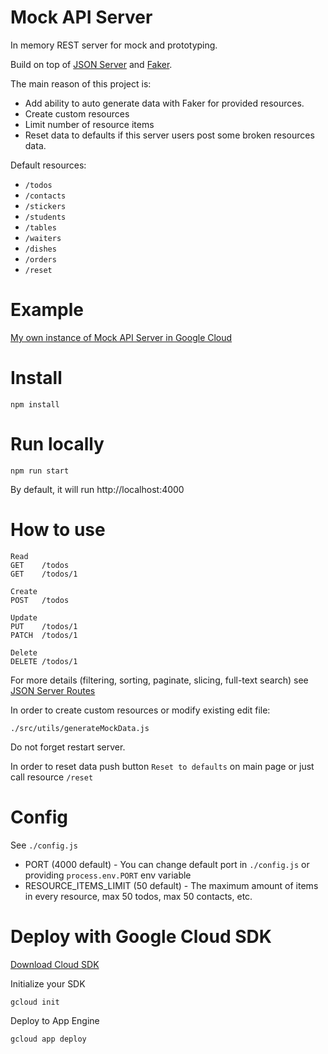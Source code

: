 # Mock API Server

In memory REST server for mock and prototyping.

Build on top of [JSON Server](https://github.com/typicode/json-server) and [Faker](https://github.com/faker-js/faker).

The main reason of this project is:
- Add ability to auto generate data with Faker for provided resources.
- Create custom resources
- Limit number of resource items
- Reset data to defaults if this server users post some broken resources data.

Default resources:

- `/todos`
- `/contacts`
- `/stickers`
- `/students`
- `/tables`
- `/waiters`
- `/dishes`
- `/orders`
- `/reset`

# Example

[My own instance of Mock API Server in Google Cloud](https://mock-api-5678.nw.r.appspot.com/)

# Install

`npm install`

# Run locally

`npm run start`

By default, it will run http://localhost:4000

# How to use

```
Read
GET    /todos
GET    /todos/1

Create
POST   /todos

Update
PUT    /todos/1
PATCH  /todos/1

Delete
DELETE /todos/1
```

For more details (filtering, sorting, paginate, slicing, full-text search) see [JSON Server Routes](https://github.com/typicode/json-server#routes)

In order to create custom resources or modify existing edit file:

`./src/utils/generateMockData.js`

Do not forget restart server.

In order to reset data push button `Reset to defaults` on main page or just call resource `/reset`



# Config

See `./config.js`

- PORT (4000 default) - You can change default port in `./config.js` or providing `process.env.PORT` env variable
- RESOURCE_ITEMS_LIMIT (50 default) - The maximum amount of items in every resource, max 50 todos, max 50 contacts, etc.

# Deploy with Google Cloud SDK

[Download Cloud SDK](https://cloud.google.com/sdk/docs/install-sdk)


Initialize your SDK

`gcloud init`


Deploy to App Engine

`gcloud app deploy`
